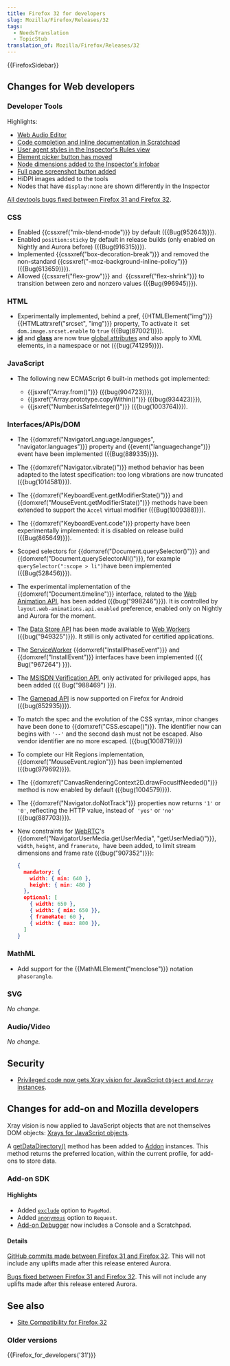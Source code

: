 ```yaml
---
title: Firefox 32 for developers
slug: Mozilla/Firefox/Releases/32
tags:
  - NeedsTranslation
  - TopicStub
translation_of: Mozilla/Firefox/Releases/32
---
```

{{FirefoxSidebar}}

## Changes for Web developers

### Developer Tools

Highlights:

- [Web Audio Editor](/fr/docs/Tools/Web_Audio_Editor)
- [Code completion and inline documentation in Scratchpad](/fr/docs/Tools/Scratchpad#Code_completion_and_inline_documentation)
- [User agent styles in the Inspector's Rules view](/fr/docs/Tools/Page_Inspector#Rules_view)
- [Element picker button has moved](/fr/docs/Tools/Page_Inspector#Firefox_32_onwards_2)
- [Node dimensions added to the Inspector's infobar](/fr/docs/Tools/Page_Inspector#Firefox_32_onwards)
- [Full page screenshot button added](/fr/docs/Tools/Tools_Toolbox#Extra_tools)
- HiDPI images added to the tools
- Nodes that have `display:none` are shown differently in the Inspector

[All devtools bugs fixed between Firefox 31 and Firefox 32](https://bugzilla.mozilla.org/buglist.cgi?resolution=FIXED&classification=Client%20Software&chfieldto=2014-06-09&chfield=resolution&query_format=advanced&chfieldfrom=2014-04-28&chfieldvalue=FIXED&bug_status=RESOLVED&bug_status=VERIFIED&component=Developer%20Tools&component=Developer%20Tools%3A%203D%20View&component=Developer%20Tools%3A%20App%20Manager&component=Developer%20Tools%3A%20Canvas%20Debugger&component=Developer%20Tools%3A%20Console&component=Developer%20Tools%3A%20Debugger&component=Developer%20Tools%3A%20Framework&component=Developer%20Tools%3A%20Graphic%20Commandline%20and%20Toolbar&component=Developer%20Tools%3A%20Inspector&component=Developer%20Tools%3A%20Memory&component=Developer%20Tools%3A%20Netmonitor&component=Developer%20Tools%3A%20Object%20Inspector&component=Developer%20Tools%3A%20Profiler&component=Developer%20Tools%3A%20Responsive%20Mode&component=Developer%20Tools%3A%20Scratchpad&component=Developer%20Tools%3A%20Source%20Editor&component=Developer%20Tools%3A%20Style%20Editor&component=Developer%20Tools%3A%20User%20Stories&component=Developer%20Tools%3A%20WebGL%20Shader%20Editor&product=Firefox).

### CSS

- Enabled {{cssxref("mix-blend-mode")}} by default ({{Bug(952643)}}).
- Enabled `position:sticky` by default in release builds (only enabled on Nightly and Aurora before) ({{Bug(916315)}}).
- Implemented {{cssxref("box-decoration-break")}} and removed the non-standard {{cssxref("-moz-background-inline-policy")}}({{Bug(613659)}}).
- Allowed {{cssxref("flex-grow")}} and  {{cssxref("flex-shrink")}} to transition between zero and nonzero values ({{Bug(996945)}}).

### HTML

- Experimentally implemented, behind a pref, {{HTMLElement("img")}} {{HTMLattrxref("srcset", "img")}} property, To activate it  set `dom.image.srcset.enable` to `true` ({{Bug(870021)}}).
- [**id**](/fr/docs/Web/HTML/Global_attributes/id) and [**class**](/fr/docs/Web/HTML/Global_attributes/class) are now true [global attributes](/fr/docs/Web/HTML/Global_attributes) and also apply to XML elements, in a namespace or not ({{bug(741295)}}).

### JavaScript

- The following new ECMAScript 6 built-in methods got implemented:

  - {{jsxref("Array.from()")}} ({{bug(904723)}}),
  - {{jsxref("Array.prototype.copyWithin()")}} ({{bug(934423)}}),
  - {{jsxref("Number.isSafeInteger()")}} ({{bug(1003764)}}).

### Interfaces/APIs/DOM

- The {{domxref("NavigatorLanguage.languages", "navigator.languages")}} property and {{event("languagechange")}} event have been implemented ({{Bug(889335)}}).
- The {{domxref("Navigator.vibrate()")}} method behavior has been adapted to the latest specification: too long vibrations are now truncated ({{bug(1014581)}}).
- The {{domxref("KeyboardEvent.getModifierState()")}} and {{domxref("MouseEvent.getModifierState()")}} methods have been extended to support the `Accel` virtual modifier ({{Bug(1009388)}}).
- The {{domxref("KeyboardEvent.code")}} property have been experimentally implemented: it is disabled on release build ({{Bug(865649)}}).
- Scoped selectors for {{domxref("Document.querySelector()")}} and  {{domxref("Document.querySelectorAll()")}}, for example `querySelector(":scope > li")`have been implemented ({{Bug(528456)}}).
- The experimental implementation of the  {{domxref("Document.timeline")}} interface, related to the [Web Animation API](http://dev.w3.org/fxtf/web-animations/), has been added ({{bug("998246")}}). It is controlled by `layout.web-animations.api.enabled` preference, enabled only on Nightly and Aurora for the moment.
- The [Data Store API](/fr/docs/Web/API/Data_Store_API) has been made available to [Web Workers](/fr/docs/Web/Guide/Performance/Using_web_workers) ({{bug("949325")}}). It still is only activated for certified applications.
- The [ServiceWorker](/fr/docs/Web/API/ServiceWorker_API) {{domxref("InstallPhaseEvent")}} and {{domxref("InstallEvent")}} interfaces have been implemented ({{ Bug("967264") }}).
- The [MSISDN Verification API](/fr/docs/Web/API/MSISDN_Verification_API), only activated for privileged apps, has been added ({{ Bug("988469") }}).
- The [Gamepad API](/fr/docs/Web/API/Gamepad_API) is now supported on Firefox for Android ({{bug(852935)}}).
- To match the spec and the evolution of the CSS syntax, minor changes have been done to {{domxref("CSS.escape()")}}. The identifier now can begins with `'--'` and the second dash must not be escaped. Also vendor identifier are no more escaped. ({{bug(1008719)}})
- To complete our Hit Regions implementation, {{domxref("MouseEvent.region")}} has been implemented ({{bug(979692)}}).
- The {{domxref("CanvasRenderingContext2D.drawFocusIfNeeded()")}} method is now enabled by default ({{bug(1004579)}}).
- The {{domxref("Navigator.doNotTrack")}} properties now returns `'1'` or `'0'`, reflecting the HTTP value, instead of  `'yes'` or `'no'` ({{bug(887703)}}).
- New constraints for [WebRTC](/fr/docs/Glossary/WebRTC)'s {{domxref("NavigatorUserMedia.getUserMedia", "getUserMedia()")}}, `width`, `height`, and `framerate`,  have been added, to limit stream dimensions and frame rate ({{bug("907352")}}):

  ```json
  {
    mandatory: {
      width: { min: 640 },
      height: { min: 480 }
    },
    optional: [
      { width: 650 },
      { width: { min: 650 }},
      { frameRate: 60 },
      { width: { max: 800 }},
    ]
  }
  ```

### MathML

- Add support for the {{MathMLElement("menclose")}} notation `phasorangle`.

### SVG

_No change._

### Audio/Video

_No change._

## Security

- [Privileged code now gets Xray vision for JavaScript `Object` and `Array` instances](/fr/docs/Xray_vision#Xray_semantics_for_Object_and_Array).

## Changes for add-on and Mozilla developers

Xray vision is now applied to JavaScript objects that are not themselves DOM objects: [Xrays for JavaScript objects](/fr/docs/Xray_vision#Xrays_for_JavaScript_objects).

A [getDataDirectory()](</fr/Add-ons/Add-on_Manager/Addon#getDataDirectory()>) method has been added to [Addon](/fr/Add-ons/Add-on_Manager/Addon) instances. This method returns the preferred location, within the current profile, for add-ons to store data.

### Add-on SDK

#### Highlights

- Added [`exclude`](/fr/Add-ons/SDK/High-Level_APIs/page-mod#PageMod%28options%29) option to `PageMod`.
- Added [`anonymous`](/fr/Add-ons/SDK/High-Level_APIs/request#Request%28options%29) option to `Request`.
- [Add-on Debugger](/fr/Add-ons/Add-on_Debugger) now includes a Console and a Scratchpad.

#### Details

[GitHub commits made between Firefox 31 and Firefox 32](https://github.com/mozilla/addon-sdk/compare/firefox31...firefox32). This will not include any uplifts made after this release entered Aurora.

[Bugs fixed between Firefox 31 and Firefox 32](https://bugzilla.mozilla.org/buglist.cgi?resolution=FIXED&chfieldto=2014-06-09&chfield=resolution&query_format=advanced&chfieldfrom=2014-04-28&chfieldvalue=FIXED&bug_status=RESOLVED&bug_status=VERIFIED&bug_status=CLOSED&product=Add-on%20SDK&list_id=10493962). This will not include any uplifts made after this release entered Aurora.

## See also

- [Site Compatibility for Firefox 32](/fr/docs/Mozilla/Firefox/Releases/32/Site_Compatibility)

### Older versions

{{Firefox_for_developers('31')}}
